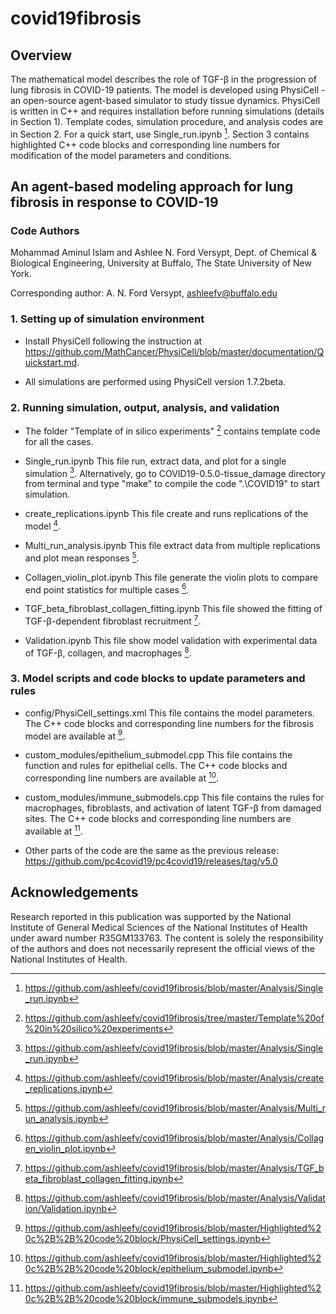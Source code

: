 # covid19fibrosis

## Overview 
The mathematical model describes the role of TGF-β in the progression of lung fibrosis in COVID-19 patients. The model is developed using PhysiCell - an open-source agent-based simulator to study tissue dynamics. PhysiCell is written in C++ and requires installation before running simulations (details in Section 1). Template codes, simulation procedure, and analysis codes are in Section 2. For a quick start, use Single_run.ipynb [^1]. Section 3 contains highlighted C++ code blocks and corresponding line numbers for modification of the model parameters and conditions.

[^1]: https://github.com/ashleefv/covid19fibrosis/blob/master/Analysis/Single_run.ipynb
## An agent-based modeling approach for lung fibrosis in response to COVID-19

### Code Authors
Mohammad Aminul Islam and Ashlee N. Ford Versypt, 
Dept. of Chemical & Biological Engineering,
University at Buffalo, The State University of New York.

Corresponding author: A. N. Ford Versypt, ashleefv@buffalo.edu

### 1. Setting up of simulation environment
* Install PhysiCell following the instruction at https://github.com/MathCancer/PhysiCell/blob/master/documentation/Quickstart.md. 

* All simulations are performed using PhysiCell version 1.7.2beta. 


### 2. Running simulation, output, analysis, and validation

* The folder "Template of in silico experiments" [^2] contains template code for all the cases.

* Single_run.ipynb This file run, extract data, and plot for a single simulation [^1]. Alternatively, go to COVID19-0.5.0-tissue_damage directory from terminal and type "make" to compile the code ".\COVID19" to start simulation.

* create_replications.ipynb This file create and runs replications of the model [^3].

* Multi_run_analysis.ipynb This file extract data from multiple replications and plot mean responses [^4].

* Collagen_violin_plot.ipynb This file generate the violin plots to compare end point statistics for multiple cases [^5].

* TGF_beta_fibroblast_collagen_fitting.ipynb This file showed the fitting of TGF-β-dependent fibroblast recruitment [^6].

* Validation.ipynb This file show model validation with experimental data of TGF-β, collagen, and macrophages [^7].

[^2]: https://github.com/ashleefv/covid19fibrosis/tree/master/Template%20of%20in%20silico%20experiments
[^3]: https://github.com/ashleefv/covid19fibrosis/blob/master/Analysis/create_replications.ipynb
[^4]: https://github.com/ashleefv/covid19fibrosis/blob/master/Analysis/Multi_run_analysis.ipynb
[^5]: https://github.com/ashleefv/covid19fibrosis/blob/master/Analysis/Collagen_violin_plot.ipynb
[^6]: https://github.com/ashleefv/covid19fibrosis/blob/master/Analysis/TGF_beta_fibroblast_collagen_fitting.ipynb
[^7]: https://github.com/ashleefv/covid19fibrosis/blob/master/Analysis/Validation/Validation.ipynb

### 3. Model scripts and code blocks to update parameters and rules
* config/PhysiCell_settings.xml This file contains the model parameters. The C++ code blocks and corresponding line numbers for the fibrosis model are available at [^8].

* custom_modules/epithelium_submodel.cpp This file contains the function and rules for epithelial cells. The C++ code blocks and corresponding line numbers are available at [^9].

* custom_modules/immune_submodels.cpp This file contains the rules for macrophages, fibroblasts, and activation of latent TGF-β from damaged sites. The C++ code blocks and corresponding line numbers are available at [^10].

* Other parts of the code are the same as the previous release: https://github.com/pc4covid19/pc4covid19/releases/tag/v5.0

[^8]: https://github.com/ashleefv/covid19fibrosis/blob/master/Highlighted%20c%2B%2B%20code%20block/PhysiCell_settings.ipynb
[^9]: https://github.com/ashleefv/covid19fibrosis/blob/master/Highlighted%20c%2B%2B%20code%20block/epithelium_submodel.ipynb
[^10]: https://github.com/ashleefv/covid19fibrosis/blob/master/Highlighted%20c%2B%2B%20code%20block/immune_submodels.ipynb



## Acknowledgements
Research reported in this publication was supported by the National Institute of General Medical Sciences of the National Institutes of Health under award number R35GM133763. The content is solely the responsibility of the authors and does not necessarily represent the official views of the National Institutes of Health.
